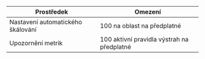 
| Prostředek | Omezení |
| --- | --- |
| Nastavení automatického škálování |100 na oblast na předplatné |
| Upozornění metrik |100 aktivní pravidla výstrah na předplatné |
